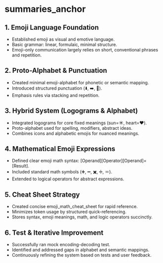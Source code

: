 # summaries_anchor

## 1. Emoji Language Foundation
- Established emoji as visual and emotive language.
- Basic grammar: linear, formulaic, minimal structure.
- Emoji-only communication largely relies on short, conventional phrases and repetition.

## 2. Proto-Alphabet & Punctuation
- Created minimal emoji-alphabet for phonetic or semantic mapping.
- Introduced structured punctuation (⬇️, ➡️, 🔄).
- Emphasis rules via stacking and repetition.

## 3. Hybrid System (Logograms & Alphabet)
- Integrated logograms for core fixed meanings (sun=☀️, heart=❤️).
- Proto-alphabet used for spelling, modifiers, abstract ideas.
- Combines icons and alphabetic emojis for nuanced meanings.

## 4. Mathematical Emoji Expressions
- Defined clear emoji math syntax: [Operand][Operator][Operand]=[Result].
- Included standard math symbols (➕, ➖, ✖️, ➗, ＝).
- Extended to logical operators for abstract expressions.

## 5. Cheat Sheet Strategy
- Created concise emoji_math_cheat_sheet for rapid reference.
- Minimizes token usage by structured quick-referencing.
- Stores syntax, emoji meanings, math, and logic operators succinctly.

## 6. Test & Iterative Improvement
- Successfully ran mock encoding-decoding test.
- Identified and addressed gaps in alphabet and semantic mappings.
- Continuously refining the system based on tests and user feedback.
